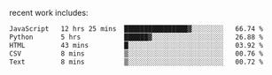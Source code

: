 
<!--<img width="1415" height="100" alt="blu" src="https://github.com/rdsilva01/rdsilva01/assets/101207588/deb060e5-d035-4f09-b511-e3f50605b207">-->

<!-- \> Enthusiastic about developing and building solutions <br>
\> Computer Science and Engineering @ UBI -->

<!-- <a href="https://www.rodrigosilva.live/">personal website</a> 🏁 -->

<!-- ![](https://komarev.com/ghpvc/?username=rdsilva01) -->

recent work includes:
<!--START_SECTION:waka-->

```txt
JavaScript   12 hrs 25 mins  ████████████████▓░░░░░░░░   66.74 %
Python       5 hrs           ██████▓░░░░░░░░░░░░░░░░░░   26.88 %
HTML         43 mins         █░░░░░░░░░░░░░░░░░░░░░░░░   03.92 %
CSV          8 mins          ▒░░░░░░░░░░░░░░░░░░░░░░░░   00.76 %
Text         8 mins          ▒░░░░░░░░░░░░░░░░░░░░░░░░   00.72 %
```

<!--END_SECTION:waka-->

